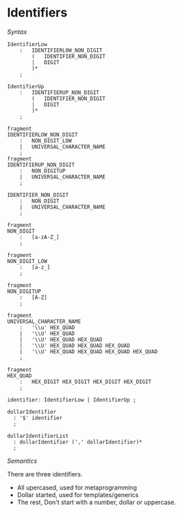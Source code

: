 # Identifiers

<!--
(6.4.2.1)
(6.4.3)
-->

*Syntax*

```lexer
IdentifierLow
    :   IDENTIFIERLOW_NON_DIGIT
        (   IDENTIFIER_NON_DIGIT
        |   DIGIT
        )*
    ;

IdentifierUp
    :   IDENTIFIERUP_NON_DIGIT
        (   IDENTIFIER_NON_DIGIT
        |   DIGIT
        )*
    ;

fragment
IDENTIFIERLOW_NON_DIGIT
    :   NON_DIGIT_LOW
    |   UNIVERSAL_CHARACTER_NAME
    ;
fragment
IDENTIFIERUP_NON_DIGIT
    :   NON_DIGITUP
    |   UNIVERSAL_CHARACTER_NAME
    ;

IDENTIFIER_NON_DIGIT
    :   NON_DIGIT
    |   UNIVERSAL_CHARACTER_NAME
    ;

fragment
NON_DIGIT
    :   [a-zA-Z_]
    ;

fragment
NON_DIGIT_LOW
    :   [a-z_]
    ;

fragment
NON_DIGITUP
    :   [A-Z]
    ;

fragment
UNIVERSAL_CHARACTER_NAME
    :   '\\u' HEX_QUAD
    |   '\\U' HEX_QUAD
    |   '\\U' HEX_QUAD HEX_QUAD
    |   '\\U' HEX_QUAD HEX_QUAD HEX_QUAD
    |   '\\U' HEX_QUAD HEX_QUAD HEX_QUAD HEX_QUAD
    ;

fragment
HEX_QUAD
    :   HEX_DIGIT HEX_DIGIT HEX_DIGIT HEX_DIGIT
    ;
```

```syntax
identifier: IdentifierLow | IdentifierUp ;

dollarIdentifier
  : '$' identifier
  ;

dollarIdentifierList
  : dollarIdentifier (',' dollarIdentifier)*
  ;
```

*Semantics*

There are three identifiers.

* All upercased, used for metaprogramming
* Dollar started, used for templates/generics
* The rest, Don't start with a number, dollar or uppercase.